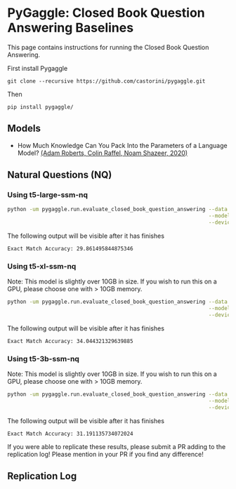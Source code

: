# PyGaggle: Closed Book Question Answering Baselines

This page contains instructions for running the Closed Book Question Answering.

First install Pygaggle

```
git clone --recursive https://github.com/castorini/pygaggle.git
```

Then

```
pip install pygaggle/
```

## Models

+ How Much Knowledge Can You Pack Into the Parameters of a Language Model? [(Adam Roberts, Colin Raffel, Noam Shazeer, 2020)](https://arxiv.org/pdf/2002.08910.pdf)

## Natural Questions (NQ)

### Using t5-large-ssm-nq

```bash
python -um pygaggle.run.evaluate_closed_book_question_answering --data nq \
                                                                --model-name google/t5-large-ssm-nq \
                                                                --device cuda:0
```

The following output will be visible after it has finishes

```
Exact Match Accuracy: 29.861495844875346
```

### Using t5-xl-ssm-nq

Note: This model is slightly over 10GB in size. If you wish to run this on a GPU, please choose one with > 10GB memory.
```bash
python -um pygaggle.run.evaluate_closed_book_question_answering --data nq \
                                                                --model-name google/t5-xl-ssm-nq \
                                                                --device cuda:0
```

The following output will be visible after it has finishes

```
Exact Match Accuracy: 34.044321329639885
```

### Using t5-3b-ssm-nq

Note: This model is slightly over 10GB in size. If you wish to run this on a GPU, please choose one with > 10GB memory.
```bash
python -um pygaggle.run.evaluate_closed_book_question_answering --data nq \
                                                                --model-name google/t5-3b-ssm-nq \
                                                                --device cuda:0
```

The following output will be visible after it has finishes

```
Exact Match Accuracy: 31.191135734072024
```

If you were able to replicate these results, please submit a PR adding to the replication log!
Please mention in your PR if you find any difference!


## Replication Log
